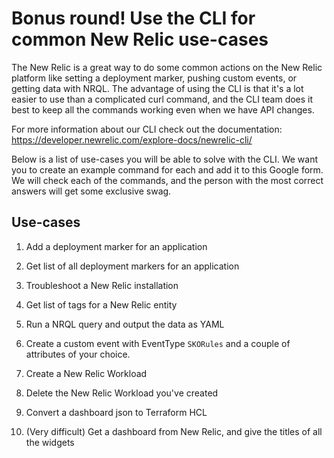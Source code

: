 # Bonus round! Use the CLI for common New Relic use-cases

The New Relic is a great way to do some common actions on the New Relic platform like setting a deployment marker, pushing custom events, or getting data with NRQL. The advantage of using the CLI is that it's a lot easier to use than a complicated curl command, and the CLI team does it best to keep all the commands working even when we have API changes.

For more information about our CLI check out the documentation: https://developer.newrelic.com/explore-docs/newrelic-cli/

Below is a list of use-cases you will be able to solve with the CLI. We want you to create an example command for each and add it to this Google form. We will check each of the commands, and the person with the most correct answers will get some exclusive swag.

## Use-cases

1) Add a deployment marker for an application

2) Get list of all deployment markers for an application

3) Troubleshoot a New Relic installation

4) Get list of tags for a New Relic entity

5) Run a NRQL query and output the data as YAML

6) Create a custom event with EventType `SKORules` and a couple of attributes of your choice.

7) Create a New Relic Workload

8) Delete the New Relic Workload you've created

9) Convert a dashboard json to Terraform HCL

10) (Very difficult) Get a dashboard from New Relic, and give the titles of all the widgets
